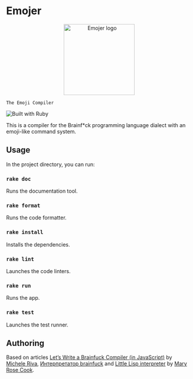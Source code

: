 # Emojer

<p align="center">
    <img src="./assets/icons/emoji.png" alt="Emojer logo" with="192" height="192" />

    The Emoji Compiler

</p>

![Built with Ruby](https://img.shields.io/badge/Ruby-CC342D.svg?style=for-the-badge&logo=Ruby&logoColor=white)

This is a compiler for the Brainf\*ck programming language dialect with an emoji-like command system.

## Usage

In the project directory, you can run:

### `rake doc`

Runs the documentation tool.

### `rake format`

Runs the code formatter.

### `rake install`

Installs the dependencies.

### `rake lint`

Launches the code linters.

### `rake run`

Runs the app.

### `rake test`

Launches the test runner.

## Authoring

Based on articles [Let’s Write a Brainfuck Compiler (in JavaScript)](https://itnext.io/lets-write-a-brainfuck-compiler-aaa7cfd449b0) by
[Michele Riva](https://micheleriva.medium.com), [Интерпретатор brainfuck](https://pythonworld.ru/primery-programm/interpretator-brainfuck.html) and [Little Lisp interpreter](https://maryrosecook.com/blog/post/little-lisp-interpreter) by [Mary Rose Cook](https://maryrosecook.com).
